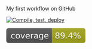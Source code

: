 My first workflow on GitHub

[![Compile, test, deploy](https://github.com/kohziyi95/day22-giphyApp/actions/workflows/main.yaml/badge.svg)](https://github.com/kohziyi95/day22-giphyApp/actions/workflows/main.yaml)

![Coverage](.github/badges/jacoco.svg)